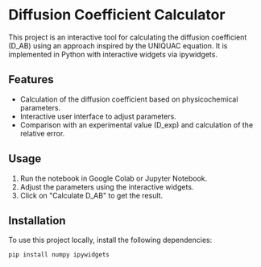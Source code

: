 # Diffusion Coefficient Calculator

This project is an interactive tool for calculating the diffusion coefficient (D_AB) using an approach inspired by the UNIQUAC equation. It is implemented in Python with interactive widgets via ipywidgets.

## Features
- Calculation of the diffusion coefficient based on physicochemical parameters.
- Interactive user interface to adjust parameters.
- Comparison with an experimental value (D_exp) and calculation of the relative error.

## Usage
1. Run the notebook in Google Colab or Jupyter Notebook.
2. Adjust the parameters using the interactive widgets.
3. Click on "Calculate D_AB" to get the result.

## Installation
To use this project locally, install the following dependencies:
```bash
pip install numpy ipywidgets
